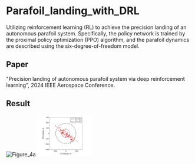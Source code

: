 # Parafoil_landing_with_DRL
Utilizing reinforcement learning (RL) to achieve the precision landing of an autonomous parafoil system. Specifically, the policy
network is trained by the proximal policy optimization (PPO) algorithm, and the parafoil dynamics are described using the six-degree-of-freedom model.

## Paper
"Precision landing of autonomous parafoil system via deep reinforcement learning", 2024 IEEE Aerospace Conference.

## Result
<img src="https://github.com/Ceaser626/Parafoil_landing_with_DRL/assets/55045697/6c716048-5e93-448f-9138-2cc45ad7b579" alt="Figure_4a" width="30%"/>
<img src="https://github.com/Ceaser626/Parafoil_landing_with_DRL/blob/main/figure/Figure_4b.png?raw=true" alt="Figure_4b" width="30%"/>
